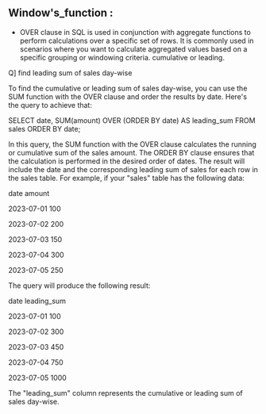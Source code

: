 ## Window's_function :

- OVER clause in SQL is used in conjunction with aggregate functions to perform calculations over a specific set of rows. It is commonly used in scenarios 
where you want to calculate aggregated values based on a specific grouping or windowing criteria.   cumulative or leading.


Q] find leading sum of sales day-wise 

To find the cumulative or leading sum of sales day-wise, you can use the SUM function with the OVER clause and order the results by date. 
Here's the query to achieve that:

SELECT date, SUM(amount) OVER (ORDER BY date) AS leading_sum
FROM sales
ORDER BY date;

In this query, the SUM function with the OVER clause calculates the running or cumulative sum of the sales amount. The ORDER BY clause ensures that the calculation 
is performed in the desired order of dates. The result will include the date and the corresponding leading sum of sales for each row in the sales table. For example, 
if your "sales" table has the following data:

date	    amount

2023-07-01	  100

2023-07-02	  200

2023-07-03	  150

2023-07-04	  300

2023-07-05	  250


The query will produce the following result:

date	leading_sum

2023-07-01	100

2023-07-02	300

2023-07-03	450

2023-07-04	750

2023-07-05	1000


The "leading_sum" column represents the cumulative or leading sum of sales day-wise.
